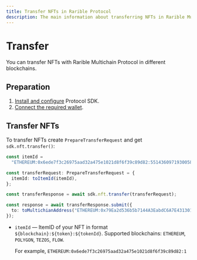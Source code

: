 ```yaml
---
title: Transfer NFTs in Rarible Protocol
description: The main information about transferring NFTs in Rarible Multichain Protocol
---
```


# Transfer

You can transfer NFTs with Rarible Multichain Protocol in different blockchains.

## Preparation

1. [Install and configure](https://docs.rarible.org/union-sdk/#installation) Protocol SDK.
2. [Connect the required wallet](https://docs.rarible.org/union-sdk/#metamask-integration-with-rarible).

## Transfer NFTs

To transfer NFTs create `PrepareTransferRequest` and get `sdk.nft.transfer()`:

```typescript
const itemId =
  "ETHEREUM:0x6ede7f3c26975aad32a475e1021d8f6f39c89d82:55143609719300586327244080327388661151936544170854464635146779205246455382052";

const transferRequest: PrepareTransferRequest = {
  itemId: toItemId(itemId),
};

const transferResponse = await sdk.nft.transfer(transferRequest);

const response = await transferResponse.submit({
  to: toMultichianAddress("ETHEREUM:0x79Ea2d536b5b7144A3EabdC6A7E43130199291c0"),
});
```

* `itemId` — ItemID of your NFT in format `${blockchain}:${token}:${tokenId}`. Supported blockchains: `ETHEREUM`, `POLYGON`, `TEZOS`, `FLOW`. 

    For example, `ETHEREUM:0x6ede7f3c26975aad32a475e1021d8f6f39c89d82:1`
